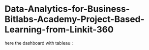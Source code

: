 # Data-Analytics-for-Business-Bitlabs-Academy-Project-Based-Learning-from-Linkit-360

here the dashboard with tableau : 
